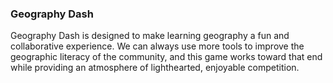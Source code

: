 ### Geography Dash

Geography Dash is designed to make learning geography a fun and collaborative experience. We can always use more tools to improve the geographic literacy of the community, and this game works toward that end while providing an atmosphere of lighthearted, enjoyable competition. 
